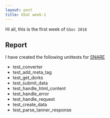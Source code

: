 ```yaml
---
layout: post
title: GSoC week-1
---
```

Hi all, this is the first week of `GSoc 2018`

## Report
I have created the following unittests for [SNARE](http://github.com/mushorg/snare)
- test_converter
- test_add_meta_tag
- test_get_dorks
- test_submit_data
- test_handle_html_content
- test_handle_error
- test_handle_request
- test_create_data
- test_parse_tanner_response

